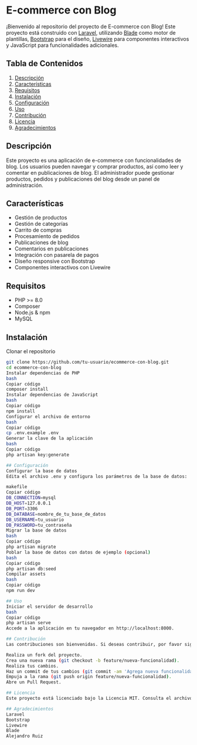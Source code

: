 # E-commerce con Blog

¡Bienvenido al repositorio del proyecto de E-commerce con Blog! Este proyecto está construido con [Laravel](https://laravel.com/), utilizando [Blade](https://laravel.com/docs/9.x/blade) como motor de plantillas, [Bootstrap](https://getbootstrap.com/) para el diseño, [Livewire](https://laravel-livewire.com/) para componentes interactivos y JavaScript para funcionalidades adicionales.

## Tabla de Contenidos

1. [Descripción](#descripción)
2. [Características](#características)
3. [Requisitos](#requisitos)
4. [Instalación](#instalación)
5. [Configuración](#configuración)
6. [Uso](#uso)
7. [Contribución](#contribución)
8. [Licencia](#licencia)
9. [Agradecimientos](#agradecimientos)

## Descripción

Este proyecto es una aplicación de e-commerce con funcionalidades de blog. Los usuarios pueden navegar y comprar productos, así como leer y comentar en publicaciones de blog. El administrador puede gestionar productos, pedidos y publicaciones del blog desde un panel de administración.

## Características

- Gestión de productos
- Gestión de categorías
- Carrito de compras
- Procesamiento de pedidos
- Publicaciones de blog
- Comentarios en publicaciones
- Integración con pasarela de pagos
- Diseño responsive con Bootstrap
- Componentes interactivos con Livewire

## Requisitos

- PHP >= 8.0
- Composer
- Node.js & npm
- MySQL

## Instalación

 Clonar el repositorio

```bash
git clone https://github.com/tu-usuario/ecommerce-con-blog.git
cd ecommerce-con-blog
Instalar dependencias de PHP
bash
Copiar código
composer install
Instalar dependencias de JavaScript
bash
Copiar código
npm install
Configurar el archivo de entorno
bash
Copiar código
cp .env.example .env
Generar la clave de la aplicación
bash
Copiar código
php artisan key:generate

## Configuración
Configurar la base de datos
Edita el archivo .env y configura los parámetros de la base de datos:

makefile
Copiar código
DB_CONNECTION=mysql
DB_HOST=127.0.0.1
DB_PORT=3306
DB_DATABASE=nombre_de_tu_base_de_datos
DB_USERNAME=tu_usuario
DB_PASSWORD=tu_contraseña
Migrar la base de datos
bash
Copiar código
php artisan migrate
Poblar la base de datos con datos de ejemplo (opcional)
bash
Copiar código
php artisan db:seed
Compilar assets
bash
Copiar código
npm run dev

## Uso
Iniciar el servidor de desarrollo
bash
Copiar código
php artisan serve
Accede a la aplicación en tu navegador en http://localhost:8000.

## Contribución
Las contribuciones son bienvenidas. Si deseas contribuir, por favor sigue los siguientes pasos:

Realiza un fork del proyecto.
Crea una nueva rama (git checkout -b feature/nueva-funcionalidad).
Realiza tus cambios.
Haz un commit de tus cambios (git commit -am 'Agrega nueva funcionalidad').
Empuja a la rama (git push origin feature/nueva-funcionalidad).
Abre un Pull Request.

## Licencia
Este proyecto está licenciado bajo la Licencia MIT. Consulta el archivo LICENSE para obtener más información.

## Agradecimientos
Laravel
Bootstrap
Livewire
Blade
Alejandro Ruiz
